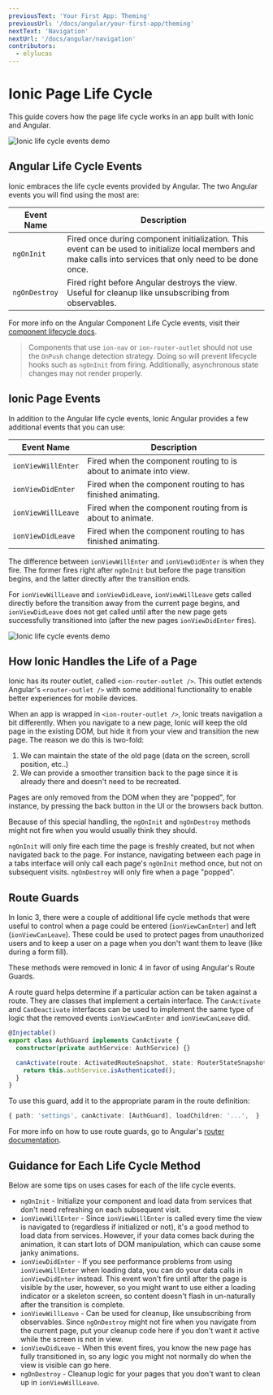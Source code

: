 ```yaml
---
previousText: 'Your First App: Theming'
previousUrl: '/docs/angular/your-first-app/theming'
nextText: 'Navigation'
nextUrl: '/docs/angular/navigation'
contributors:
  - elylucas
---
```


# Ionic Page Life Cycle

This guide covers how the page life cycle works in an app built with Ionic and Angular.


![Ionic life cycle events demo](/docs/assets/img/guides/lifecycle/ioniclifecycle.png)

## Angular Life Cycle Events

Ionic embraces the life cycle events provided by Angular. The two Angular events you will find using the most are:


| Event Name         | Description                                                         |
|--------------------|------------------------------------------------------------------|
| `ngOnInit` | Fired once during component initialization. This event can be used to initialize local members and make calls into services that only need to be done once. |
| `ngOnDestroy`  | Fired right before Angular destroys the view. Useful for cleanup like unsubscribing from observables. |

For more info on the Angular Component Life Cycle events, visit their [component lifecycle docs](https://angular.io/guide/lifecycle-hooks).

> Components that use `ion-nav` or `ion-router-outlet` should not use the `OnPush` change detection strategy. Doing so will prevent lifecycle hooks such as `ngOnInit` from firing. Additionally, asynchronous state changes may not render properly.

## Ionic Page Events

In addition to the Angular life cycle events, Ionic Angular provides a few additional events that you can use:

| Event Name         | Description                                                          |
|--------------------|------------------------------------------------------------------|
| `ionViewWillEnter` | Fired when the component routing to is about to animate into view. |
| `ionViewDidEnter`  | Fired when the component routing to has finished animating.        |
| `ionViewWillLeave` | Fired when the component routing from is about to animate.  |
| `ionViewDidLeave`  | Fired when the component routing to has finished animating.         |

The difference between `ionViewWillEnter` and `ionViewDidEnter` is when they fire. The former fires right after `ngOnInit` but before the page transition begins, and the latter directly after the transition ends. 

For `ionViewWillLeave` and `ionViewDidLeave`, `ionViewWillLeave` gets called directly before the transition away from the current page begins, and `ionViewDidLeave` does not get called until after the new page gets successfully transitioned into (after the new pages `ionViewDidEnter` fires).


![Ionic life cycle events demo](/docs/assets/img/guides/lifecycle/ioniclifecycle.gif)

## How Ionic Handles the Life of a Page

Ionic has its router outlet, called `<ion-router-outlet />`. This outlet extends Angular's `<router-outlet />` with some additional functionality to enable better experiences for mobile devices.

When an app is wrapped in `<ion-router-outlet />`, Ionic treats navigation a bit differently. When you navigate to a new page, Ionic will keep the old page in the existing DOM, but hide it from your view and transition the new page. The reason we do this is two-fold: 

1) We can maintain the state of the old page (data on the screen, scroll position, etc..)  
2) We can provide a smoother transition back to the page since it is already there and doesn't need to be recreated.

Pages are only removed from the DOM when they are "popped", for instance, by pressing the back button in the UI or the browsers back button.

Because of this special handling, the `ngOnInit` and `ngOnDestroy` methods might not fire when you would usually think they should.

`ngOnInit` will only fire each time the page is freshly created, but not when navigated back to the page. For instance, navigating between each page in a tabs interface will only call each page's `ngOnInit` method once, but not on subsequent visits. `ngOnDestroy` will only fire when a page "popped".

## Route Guards

In Ionic 3, there were a couple of additional life cycle methods that were useful to control when a page could be entered (`ionViewCanEnter`) and left (`ionViewCanLeave`). These could be used to protect pages from unauthorized users and to keep a user on a page when you don't want them to leave (like during a form fill).

These methods were removed in Ionic 4 in favor of using Angular's Route Guards. 

A route guard helps determine if a particular action can be taken against a route. They are classes that implement a certain interface. The `CanActivate` and `CanDeactivate` interfaces can be used to implement the same type of logic that the removed events `ionViewCanEnter` and `ionViewCanLeave` did.

```typescript
@Injectable()
export class AuthGuard implements CanActivate {
  constructor(private authService: AuthService) {}

  canActivate(route: ActivatedRouteSnapshot, state: RouterStateSnapshot) {
    return this.authService.isAuthenticated();
  }
}
```

To use this guard, add it to the appropriate param in the route definition:

```typescript
{ path: 'settings', canActivate: [AuthGuard], loadChildren: '...',  }
```

For more info on how to use route guards, go to Angular's [router documentation](https://angular.io/guide/router).

## Guidance for Each Life Cycle Method

Below are some tips on uses cases for each of the life cycle events.

- `ngOnInit` - Initialize your component and load data from services that don't need refreshing on each subsequent visit.
- `ionViewWillEnter` - Since `ionViewWillEnter` is called every time the view is navigated to (regardless if initialized or not), it's a good method to load data from services. However, if your data comes back during the animation, it can start lots of DOM manipulation, which can cause some janky animations.
- `ionViewDidEnter` - If you see performance problems from using `ionViewWillEnter`  when loading data, you can do your data calls in `ionViewDidEnter` instead. This event won't fire until after the page is visible by the user, however, so you might want to use either a loading indicator or a skeleton screen, so content doesn't flash in un-naturally after the transition is complete.
- `ionViewWillLeave` - Can be used for cleanup, like unsubscribing from observables. Since `ngOnDestroy` might not fire when you navigate from the current page, put your cleanup code here if you don't want it active while the screen is not in view.
- `ionViewDidLeave` - When this event fires, you know the new page has fully transitioned in, so any logic you might not normally do when the view is visible can go here.
- `ngOnDestroy` - Cleanup logic for your pages that you don't want to clean up in `ionViewWillLeave`.







